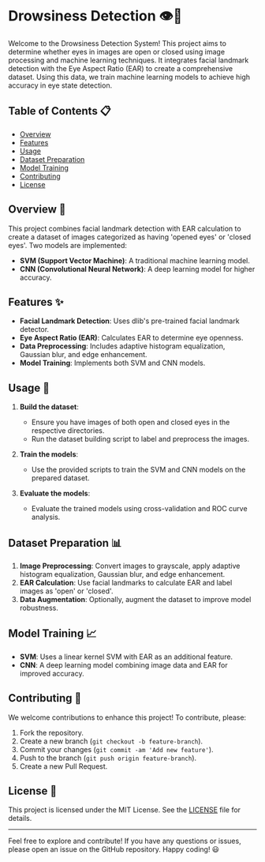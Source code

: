 # Drowsiness Detection 👁️👀

Welcome to the Drowsiness Detection System! This project aims to determine whether eyes in images are open or closed using image processing and machine learning techniques. It integrates facial landmark detection with the Eye Aspect Ratio (EAR) to create a comprehensive dataset. Using this data, we train machine learning models to achieve high accuracy in eye state detection.

## Table of Contents 📋
- [Overview](#overview-)
- [Features](#features-)
- [Usage](#usage-)
- [Dataset Preparation](#dataset-preparation-)
- [Model Training](#model-training-)
- [Contributing](#contributing-)
- [License](#license-)

## Overview 🌟
This project combines facial landmark detection with EAR calculation to create a dataset of images categorized as having 'opened eyes' or 'closed eyes'. Two models are implemented:
- **SVM (Support Vector Machine)**: A traditional machine learning model.
- **CNN (Convolutional Neural Network)**: A deep learning model for higher accuracy.

## Features ✨
- **Facial Landmark Detection**: Uses dlib's pre-trained facial landmark detector.
- **Eye Aspect Ratio (EAR)**: Calculates EAR to determine eye openness.
- **Data Preprocessing**: Includes adaptive histogram equalization, Gaussian blur, and edge enhancement.
- **Model Training**: Implements both SVM and CNN models.

## Usage 🚀
1. **Build the dataset**:
    - Ensure you have images of both open and closed eyes in the respective directories.
    - Run the dataset building script to label and preprocess the images.

2. **Train the models**:
    - Use the provided scripts to train the SVM and CNN models on the prepared dataset.

3. **Evaluate the models**:
    - Evaluate the trained models using cross-validation and ROC curve analysis.

## Dataset Preparation 📊
1. **Image Preprocessing**: Convert images to grayscale, apply adaptive histogram equalization, Gaussian blur, and edge enhancement.
2. **EAR Calculation**: Use facial landmarks to calculate EAR and label images as 'open' or 'closed'.
3. **Data Augmentation**: Optionally, augment the dataset to improve model robustness.

## Model Training 📈
- **SVM**: Uses a linear kernel SVM with EAR as an additional feature.
- **CNN**: A deep learning model combining image data and EAR for improved accuracy.

## Contributing 🤝
We welcome contributions to enhance this project! To contribute, please:
1. Fork the repository.
2. Create a new branch (`git checkout -b feature-branch`).
3. Commit your changes (`git commit -am 'Add new feature'`).
4. Push to the branch (`git push origin feature-branch`).
5. Create a new Pull Request.

## License 📜
This project is licensed under the MIT License. See the [LICENSE](LICENSE) file for details.

---

Feel free to explore and contribute! If you have any questions or issues, please open an issue on the GitHub repository. Happy coding! 😃
